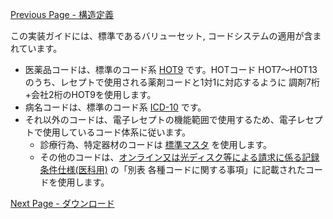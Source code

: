[Previous Page - 構造定義](structure.html)

この実装ガイドには、標準であるバリューセット, コードシステムの適用が含まれています。
* 医薬品コードは、標準のコード系 [HOT9](https://www2.medis.or.jp/hcode/) です。HOTコード HOT7～HOT13 のうち、レセプトで使用される薬剤コードと1対1に対応するように 調剤7桁+会社2桁のHOT9を使用します。
* 病名コードは、標準のコード系 [ICD-10](https://www2.medis.or.jp/hcode/) です。
* それ以外のコードは、電子レセプトの機能範囲で使用するため、電子レセプトで使用しているコード体系に従います。
	* 診療行為、特定器材のコードは [標準マスタ](https://shinryohoshu.mhlw.go.jp/shinryohoshu/downloadMenu/) を使用します。
	* その他のコードは、[オンライン又は光ディスク等による請求に係る記録条件仕様(医科用)](https://shinryohoshu.mhlw.go.jp/shinryohoshu/file/spec/R02bt1_1_kiroku.pdf) の「別表 各種コードに関する事項」に記載されたコードを使用します。



[Next Page - ダウンロード](downloads.html)